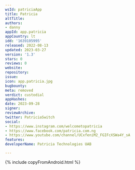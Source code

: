 ```yaml
---
wsId: patriciaApp
title: Patricia
altTitle: 
authors:
- danny
appId: app.patricia
appCountry: lt
idd: '1639105995'
released: 2022-08-13
updated: 2023-03-27
version: '1.3'
stars: 0
reviews: 0
website: 
repository: 
issue: 
icon: app.patricia.jpg
bugbounty: 
meta: removed
verdict: custodial
appHashes: 
date: 2023-09-28
signer: 
reviewArchive: 
twitter: PatriciaSwitch
social:
- https://www.instagram.com/welcometopatricia
- https://www.facebook.com/patricia.com.ng
- https://www.youtube.com/channel/UCxfeniM2_FGIFcXSWa4Y_sA
features: 
developerName: Patricia Technologies UAB

---
```


{% include copyFromAndroid.html %}